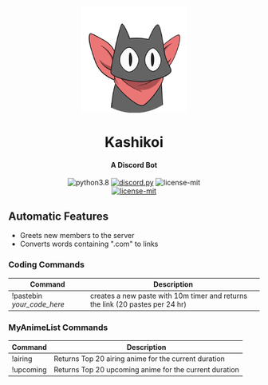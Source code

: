 <div align=center>

![](./kashikoi.png)

  # Kashikoi
  #### A Discord Bot
  
  <img src="https://img.shields.io/badge/PYTHON-3.8-7892d6?style=for-the-badge" alt="python3.8">
  <a href="https://github.com/Rapptz/discord.py"><img src="https://img.shields.io/badge/DISCORD-PY-7892d6?style=for-the-badge" alt="discord.py"></a>
  <img src="https://img.shields.io/badge/LICENSE-MIT-7892d6?style=for-the-badge" alt="license-mit">

</div>

<div align=center>
  <a href="https://discordapp.com/oauth2/authorize?client_id=731521524116488275&scope=bot&permissions=261120">
    <img src="https://img.shields.io/badge/Kashikoi-Add%20me%20to%20your%20server-f29d41?style=for-the-badge" alt="license-mit">
  </a>
</div>



## Automatic Features

* Greets new members to the server
* Converts words containing ".com" to links


### Coding Commands

Command | Description
-------- | -----------
!pastebin *your_code_here* | creates a new paste with 10m timer and returns the link (20 pastes per 24 hr)


### MyAnimeList Commands

Command | Description
-------- | -----------
!airing | Returns Top 20 airing anime for the current duration
!upcoming | Returns Top 20 upcoming anime for the current duration
